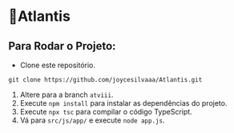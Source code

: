 <h1>🔱Atlantis</h1>

## Para Rodar o Projeto:
 - Clone este repositório.
>
    git clone https://github.com/joycesilvaaa/Atlantis.git
>
1. Altere para a branch `atviii`.
1. Execute `npm install` para instalar as dependências do projeto.
2. Execute `npx tsc` para compilar o código TypeScript.
3. Vá para `src/js/app/` e execute `node app.js`.
